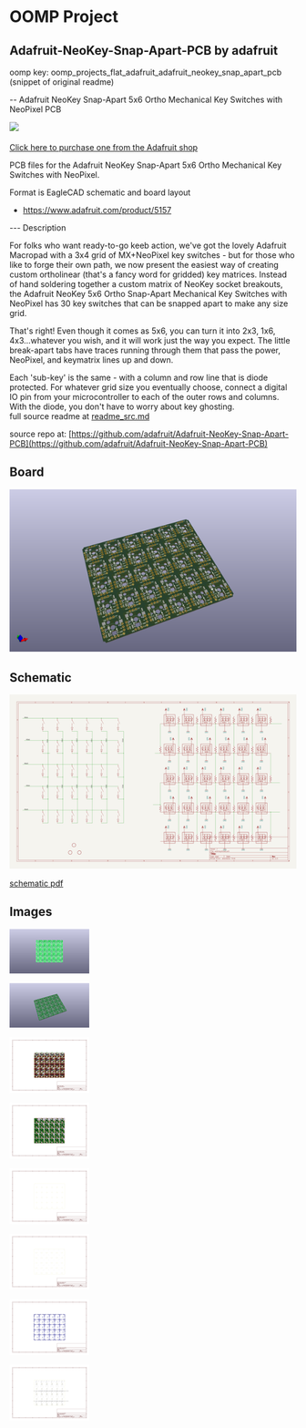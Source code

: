 # OOMP Project  
## Adafruit-NeoKey-Snap-Apart-PCB  by adafruit  
  
oomp key: oomp_projects_flat_adafruit_adafruit_neokey_snap_apart_pcb  
(snippet of original readme)  
  
-- Adafruit NeoKey Snap-Apart 5x6 Ortho Mechanical Key Switches with NeoPixel PCB  
  
<a href="http://www.adafruit.com/products/5157"><img src="assets/5157.jpg?raw=true" width="500px"><br/>  
Click here to purchase one from the Adafruit shop</a>  
  
PCB files for the Adafruit NeoKey Snap-Apart 5x6 Ortho Mechanical Key Switches with NeoPixel.   
  
Format is EagleCAD schematic and board layout  
* https://www.adafruit.com/product/5157  
  
--- Description  
  
For folks who want ready-to-go keeb action, we've got the lovely Adafruit Macropad with a 3x4 grid of MX+NeoPixel key switches - but for those who like to forge their own path, we now present the easiest way of creating custom ortholinear (that's a fancy word for gridded) key matrices. Instead of hand soldering together a custom matrix of NeoKey socket breakouts, the Adafruit NeoKey 5x6 Ortho Snap-Apart Mechanical Key Switches with NeoPixel has 30 key switches that can be snapped apart to make any size grid.  
  
That's right! Even though it comes as 5x6, you can turn it into 2x3, 1x6, 4x3...whatever you wish, and it will work just the way you expect. The little break-apart tabs have traces running through them that pass the power, NeoPixel, and keymatrix lines up and down.  
  
Each 'sub-key' is the same - with a column and row line that is diode protected. For whatever grid size you eventually choose, connect a digital IO pin from your microcontroller to each of the outer rows and columns. With the diode, you don't have to worry about key ghosting.  
  full source readme at [readme_src.md](readme_src.md)  
  
source repo at: [https://github.com/adafruit/Adafruit-NeoKey-Snap-Apart-PCB](https://github.com/adafruit/Adafruit-NeoKey-Snap-Apart-PCB)  
## Board  
  
[![working_3d.png](working_3d_600.png)](working_3d.png)  
## Schematic  
  
[![working_schematic.png](working_schematic_600.png)](working_schematic.png)  
  
[schematic pdf](working_schematic.pdf)  
## Images  
  
[![working_3D_bottom.png](working_3D_bottom_140.png)](working_3D_bottom.png)  
  
[![working_3D_top.png](working_3D_top_140.png)](working_3D_top.png)  
  
[![working_assembly_page_01.png](working_assembly_page_01_140.png)](working_assembly_page_01.png)  
  
[![working_assembly_page_02.png](working_assembly_page_02_140.png)](working_assembly_page_02.png)  
  
[![working_assembly_page_03.png](working_assembly_page_03_140.png)](working_assembly_page_03.png)  
  
[![working_assembly_page_04.png](working_assembly_page_04_140.png)](working_assembly_page_04.png)  
  
[![working_assembly_page_05.png](working_assembly_page_05_140.png)](working_assembly_page_05.png)  
  
[![working_assembly_page_06.png](working_assembly_page_06_140.png)](working_assembly_page_06.png)  

